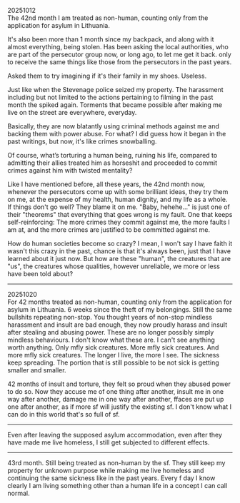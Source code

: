 20251012\
The 42nd month I am treated as non-human, counting only from the application for asylum in Lithuania.

It's also been more than 1 month since my backpack, and along with it almost everything, being stolen. Has been asking the local authorities, who are part of the persecutor group now, or long ago, to let me get it back. only to receive the same things like those from the persecutors in the past years.

Asked them to try imagining if it's their family in my shoes. Useless.

Just like when the Stevenage police seized my property. The harassment including but not limited to the actions pertaining to filming in the past month the spiked again.
Torments that became possible after making me live on the street are everywhere, everyday.

Basically, they are now blatantly using criminal methods against me and backing them with power abuse. For what? I did guess how it began in the past writings, but now, it's like crimes snowballing.

Of course, what’s torturing a human being, ruining his life, compared to admitting their allies treated him as horseshit and proceeded to commit crimes against him with twisted mentality?

Like I have mentioned before, all these years, the 42nd month now, whenever the persecutors come up with some brilliant ideas, they try them on me, at the expense of my health, human dignity, and my life as a whole. If things don't go well? They blame it on me. "Baby, hehehe..." is just one of their "theorems" that everything that goes wrong is my fault. One that keeps self-reinforcing: The more crimes they commit against me, the more faults I am at, and the more crimes are justified to be committed against me.

How do human societies become so crazy? I mean, I won't say I have faith it wasn't this crazy in the past, chance is that it's always been, just that I have learned about it just now. But how are these "human", the creatures that are "us", the creatures whose qualities, however unreliable, we more or less have been told about?

---

20251020\
For 42 months treated as non-human, counting only from the application for asylum in Lithuania. 6 weeks since the theft of my belongings. Still the same bullshits repeating non-stop. You thought years of non-stop mindless harassment and insult are bad enough, they now proudly harass and insult after stealing and abusing power. These are no longer possibly simply mindless behaviours. I don't know what these are. I can't see anything worth anything. Only mfly sick creatures. More mfly sick creatures. And more mfly sick creatures. The longer I live, the more I see. The sickness keep spreading. The portion that is still possible to be not sick is getting smaller and smaller.

42 months of insult and torture, they felt so proud when they abused power to do so. Now they accuse me of one thing after another, insult me in one way after another, damage me in one way after another, ffaces are put up one after another, as if more sf will justify the existing sf. I don't know what I can do in this world that's so full of sf.

---

Even after leaving the supposed asylum accommodation, even after they have made me live homeless, I still get subjected to different effects.

---

43rd month. Still being treated as non-human by the sf. They still keep my property for unknown purpose while making me live homeless and continuing the same sickness like in the past years. Every f day I know clearly I am living something other than a human life in a concept I can call normal.

